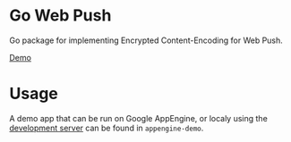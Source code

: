 # Go Web Push
Go package for implementing Encrypted Content-Encoding for Web Push.

[Demo](https://playground.martijnc.be/web-push/)

# Usage
A demo app that can be run on Google AppEngine, or localy using the [development server](https://cloud.google.com/appengine/docs/go/tools/devserver) can be found in `appengine-demo`.
